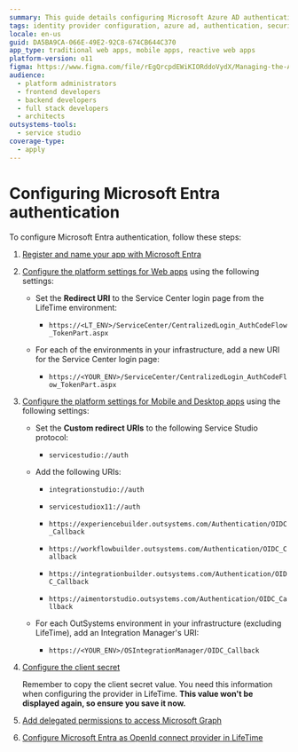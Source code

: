 ```yaml
---
summary: This guide details configuring Microsoft Azure AD authentication for OutSystems 11 (O11) as an identity provider.
tags: identity provider configuration, azure ad, authentication, security, sso
locale: en-us
guid: DA5BA9CA-066E-49E2-92C8-674CB644C370
app_type: traditional web apps, mobile apps, reactive web apps
platform-version: o11
figma: https://www.figma.com/file/rEgQrcpdEWiKIORddoVydX/Managing-the-Applications-Lifecycle?type=design&node-id=1914%3A6373&mode=design&t=qy82U3bMoQChCp6y-1
audience:
  - platform administrators
  - frontend developers
  - backend developers
  - full stack developers
  - architects
outsystems-tools:
  - service studio
coverage-type:
  - apply
---
```


# Configuring Microsoft Entra authentication

To configure Microsoft Entra authentication, follow these steps:

1. [Register and name your app with Microsoft Entra](https://learn.microsoft.com/en-us/entra/identity-platform/quickstart-register-app?tabs=certificate#register-an-application)

1. [Configure the platform settings for Web apps](https://learn.microsoft.com/en-us/entra/identity-platform/quickstart-register-app?tabs=client-secret#configure-platform-settings) using the following settings:

    * Set the **Redirect URI** to the Service Center login page from the LifeTime environment:

        * ``https://<LT_ENV>/ServiceCenter/CentralizedLogin_AuthCodeFlow_TokenPart.aspx``

    * For each of the environments in your infrastructure, add a new URI for the Service Center login page:

        * ``https://<YOUR_ENV>/ServiceCenter/CentralizedLogin_AuthCodeFlow_TokenPart.aspx``

       
1. [Configure the platform settings for Mobile and Desktop apps](https://learn.microsoft.com/en-us/entra/identity-platform/quickstart-register-app?tabs=client-secret#configure-platform-settings) using the following settings:
    
    * Set the **Custom redirect URIs** to the following Service Studio protocol:

        * ``servicestudio://auth``

    * Add the following URIs:

        * ``integrationstudio://auth``

        * ``servicestudiox11://auth``

        * ``https://experiencebuilder.outsystems.com/Authentication/OIDC_Callback``

        * ``https://workflowbuilder.outsystems.com/Authentication/OIDC_Callback``

        * ``https://integrationbuilder.outsystems.com/Authentication/OIDC_Callback``

        * ``https://aimentorstudio.outsystems.com/Authentication/OIDC_Callback``

    * For each OutSystems environment in your infrastructure (excluding LifeTime), add an Integration Manager's URI:

        * ``https://<YOUR_ENV>/OSIntegrationManager/OIDC_Callback``

1. [Configure the client secret](https://learn.microsoft.com/en-us/entra/identity-platform/quickstart-register-app?tabs=client-secret#add-credentials)

    <div class="warning" markdown="1">

    Remember to copy the client secret value. You need this information when configuring the provider in LifeTime. **This value won't be displayed again, so ensure you save it now.**

    </div>

1. [Add delegated permissions to access Microsoft Graph](https://learn.microsoft.com/en-us/entra/identity-platform/quickstart-configure-app-access-web-apis#add-permissions-to-access-microsoft-graph)

1. [Configure Microsoft Entra as OpenId connect provider in LifeTime](external-idp-lifetime.md)
